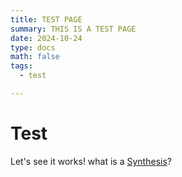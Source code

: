 ```yaml
---
title: TEST PAGE
summary: THIS IS A TEST PAGE
date: 2024-10-24
type: docs
math: false
tags:
  - test

---
```


# Test

Let's see it works!
what is a [Synthesis](w/content/project/ppg_synth/index.md)?
